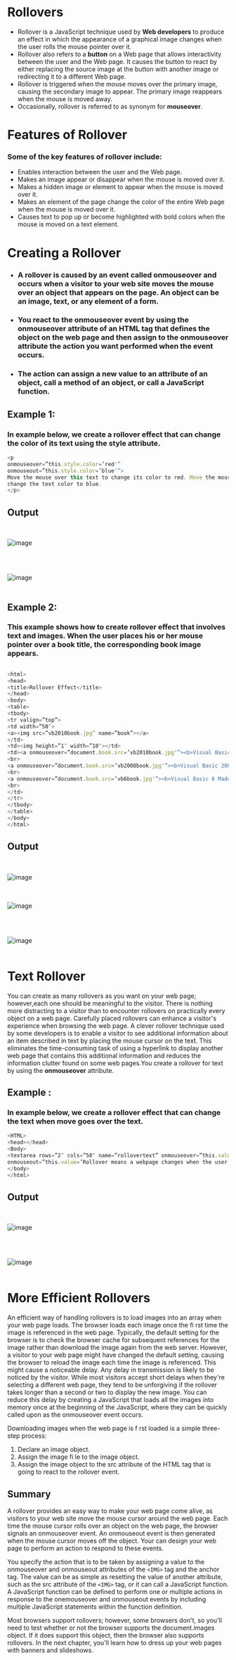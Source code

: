 # __Rollovers__
* Rollover is a JavaScript technique used by __Web developers__ to produce an effect in which the appearance of a graphical image changes when the user rolls the mouse pointer over it.
* Rollover also refers to a __button__ on a Web page that allows interactivity between the user and the Web page. It causes the button to react by either replacing the source image at the button with another image or redirecting it to a different Web page.
* Rollover is triggered when the mouse moves over the primary image, causing the secondary image to appear. The primary image reappears when the mouse is moved away.
* Occasionally, rollover is referred to as synonym for __mouseover__.

# **Features of Rollover**

  ### Some of the key features of rollover include:

 * Enables interaction between the user and the Web page.
 * Makes an image appear or disappear when the mouse is moved over it.
 * Makes a hidden image or element to appear when the mouse is moved over it.
 * Makes an element of the page change the color of the entire Web page when the mouse is moved over it.
 * Causes text to pop up or become highlighted with bold colors when the mouse is moved on a text element.

# **Creating a Rollover**

  * ### A rollover is caused by an event called onmouseover and occurs when a visitor to your web site moves the mouse over an object that appears on the page. An object can be an image, text, or any element of a form.

  * ### You react to the onmouseover event by using the __onmouseover__ attribute of an HTML tag that defines the object on the web page and then assign to the onmouseover attribute the action you want performed when the event occurs. 
   * ### The action can assign a new value to an attribute of an object, call a method of an object, or call a JavaScript function.



## **Example 1:**
### In example below, we create a rollover effect that can change the color of its text using the style attribute.

``` JavaScript
<p
onmouseover=”this.style.color=’red'”
onmouseout=”this.style.color=’blue'”>
Move the mouse over this text to change its color to red. Move the mouse away to
change the text color to blue.
</p>
```

## Output

<br>

![image](op-1.png)
<br><br>


<br>

![image](op-2.png)
<br><br>


## **Example 2:**
 ### This example shows how to create rollover effect that involves text and images. When the user places his or her mouse pointer over a book title, the corresponding book image appears.

 ``` JavaScript 

<html>
<head>
<title>Rollover Effect</title>
</head>
<body>
<table>
<tbody>
<tr valign=”top”>
<td width=”50″>
<a><img src=”vb2010book.jpg” name=”book”></a>
</td>
<td><img height=”1″ width=”10″></td>
<td><a onmouseover=”document.book.src=’vb2010book.jpg'”><b>Visual Basic 2010 Made Easy</b></a>
<br>
<a onmouseover=”document.book.src=’vb2008book.jpg'”><b>Visual Basic 2008 Made Easy</b></a>
<br>
<a onmouseover=”document.book.src=’vb6book.jpg'”><b>Visual Basic 6 Made Easy</b></a>
<br>
</td>
</tr>
</tbody>
</table>
</body>
</html>

```
## Output 

<br>

![image](op-3.PNG)
<br><br>
<br>

![image](op-4.png)
<br><br>

<br>

![image](op-5.png)
<br><br>


# **Text Rollover**
 You can create as many rollovers as you want on your web page; however,each one should be meaningful to the visitor. There is nothing more distracting to a visitor than to encounter rollovers on practically every object on a web page. Carefully placed rollovers can enhance a visitor's experience when browsing the web page. A clever rollover technique used by some developers is to enable a visitor to see additional information about an item described in text by placing the mouse cursor on the text. This eliminates the time-consuming task of using a hyperlink to display another web page that contains this additional information and reduces the information clutter found on some web pages.You create a rollover for text by using the **onmouseover** attribute.


## **Example :**

### In example below, we create a rollover effect that can change the text when move goes over the text.

```JavaScript
<HTML>
<head></head>
<Body>
<textarea rows=”2″ cols=”50″ name=”rollovertext” onmouseover=”this.value=’What is rollover?'”
onmouseout=”this.value=’Rollover means a webpage changes when the user moves his or her mouse over an object on the page'”></textarea>
</body>
</html>
```

## Output

<br>

![image](op-6.png)
<br><br>

<br>

![image](op-7.PNG)
<br><br>

# **More Efficient Rollovers**
An efficient way of handling rollovers is to load images into an array when your 
web page loads. The browser loads each image once the fi rst time the image is referenced in the web page. Typically, the default setting for the browser is to check 
the browser cache for subsequent references for the image rather than download the 
image again from the web server. However, a visitor to your web page might have 
changed the default setting, causing the browser to reload the image each time the 
image is referenced. This might cause a noticeable delay.
Any delay in transmission is likely to be noticed by the visitor. While most visitors accept short delays when they're selecting a different web page, they tend to be 
unforgiving if the rollover takes longer than a second or two to display the new image. You can reduce this delay by creating a JavaScript that loads all the images into 
memory once at the beginning of the JavaScript, where they can be quickly called 
upon as the onmouseover event occurs.

Downloading images when the web page is f rst loaded is a simple three-step 
process:
 1. Declare an image object.
 2. Assign the image fi le to the image object.
 3. Assign the image object to the src attribute of the HTML tag that is going 
to react to the rollover event.


## **Summary**


A rollover provides an easy way to make your web page come alive, as visitors to 
your web site move the mouse cursor around the web page. Each time the mouse 
cursor rolls over an object on the web page, the browser signals an onmouseover 
event. An onmouseout event is then generated when the mouse cursor moves off the 
object. Your can design your web page to perform an action to respond to these 
events.

You specify the action that is to be taken by assigning a value to the onmouseover
and onmouseout attributes of the ```<IMG>``` tag and the anchor tag. The value can 
be as simple as resetting the value of another attribute, such as the src attribute of 
the ```<IMG>``` tag, or it can call a JavaScript function. A JavaScript function can be defined to perform one or multiple actions in response to the onemouseover and 
onmouseout events by including multiple JavaScript statements within the function 
definition.

Most browsers support rollovers; however, some browsers don't, so you'll need 
to test whether or not the browser supports the document.images object. If it 
does support this object, then the browser also supports rollovers.
In the next chapter, you'll learn how to dress up your web pages with banners and 
slideshows.


